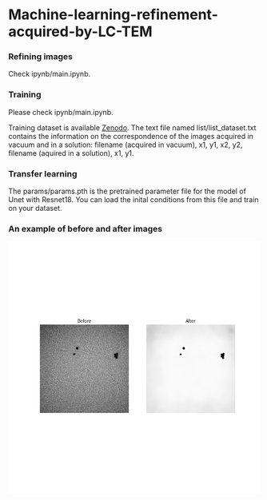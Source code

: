 # Machine-learning-refinement-acquired-by-LC-TEM

### Refining images
Check ipynb/main.ipynb.

### Training 
Please check ipynb/main.ipynb.

Training dataset is available [Zenodo](https://doi.org/10.5281/zenodo.10042733).
The text file named list/list_dataset.txt contains the information on the correspondence of the images acquired in vacuum and in a solution: filename (acquired in vacuum), x1, y1, x2, y2, filename (aquired in a solution), x1, y1.

### Transfer learning
The params/params.pth is the pretrained parameter file for the model of Unet with Resnet18.
You can load the inital conditions from this file and train on your dataset.




### An example of before and after images

![ipynb/output.png](ipynb/output.png)
